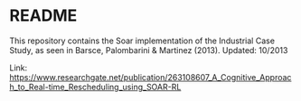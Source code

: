 # README #

This repository contains the Soar implementation of the Industrial Case Study, as seen in Barsce, Palombarini & Martinez (2013).
Updated: 10/2013

Link: https://www.researchgate.net/publication/263108607_A_Cognitive_Approach_to_Real-time_Rescheduling_using_SOAR-RL